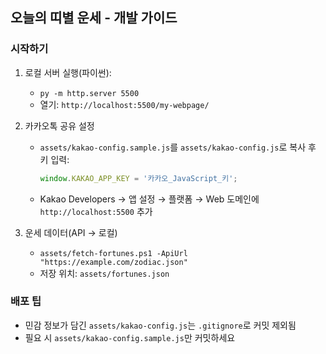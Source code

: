 ## 오늘의 띠별 운세 - 개발 가이드

### 시작하기
1. 로컬 서버 실행(파이썬):
   - `py -m http.server 5500`
   - 열기: `http://localhost:5500/my-webpage/`

2. 카카오톡 공유 설정
   - `assets/kakao-config.sample.js`를 `assets/kakao-config.js`로 복사 후 키 입력:
     ```js
     window.KAKAO_APP_KEY = '카카오_JavaScript_키';
     ```
   - Kakao Developers → 앱 설정 → 플랫폼 → Web 도메인에 `http://localhost:5500` 추가

3. 운세 데이터(API → 로컬)
   - `assets/fetch-fortunes.ps1 -ApiUrl "https://example.com/zodiac.json"`
   - 저장 위치: `assets/fortunes.json`

### 배포 팁
- 민감 정보가 담긴 `assets/kakao-config.js`는 `.gitignore`로 커밋 제외됨
- 필요 시 `assets/kakao-config.sample.js`만 커밋하세요

